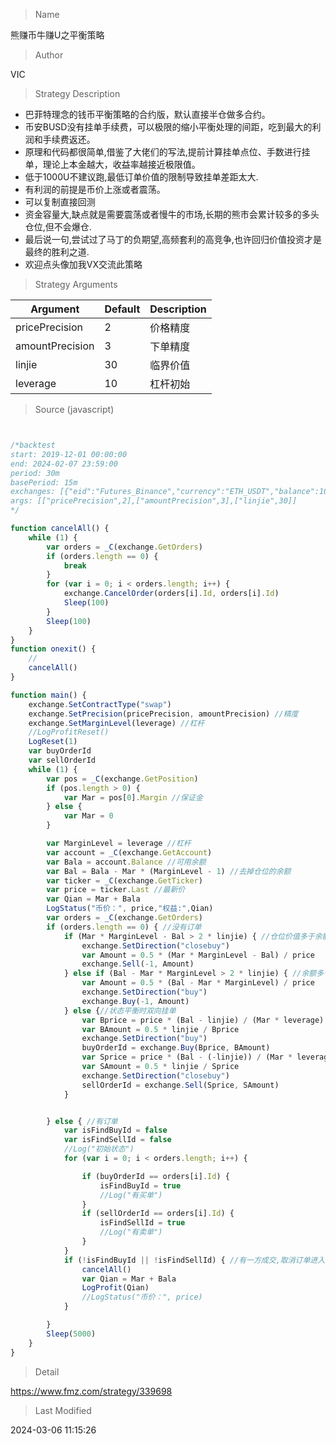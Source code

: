 
> Name

熊赚币牛赚U之平衡策略

> Author

VIC

> Strategy Description

* 巴菲特理念的钱币平衡策略的合约版，默认直接半仓做多合约。
* 币安BUSD没有挂单手续费，可以极限的缩小平衡处理的间距，吃到最大的利润和手续费返还。
* 原理和代码都很简单,借鉴了大佬们的写法,提前计算挂单点位、手数进行挂单，理论上本金越大，收益率越接近极限值。
* 低于1000U不建议跑,最低订单价值的限制导致挂单差距太大.
* 有利润的前提是币价上涨或者震荡。
* 可以复制直接回测
* 资金容量大,缺点就是需要震荡或者慢牛的市场,长期的熊市会累计较多的多头仓位,但不会爆仓.
* 最后说一句,尝试过了马丁的负期望,高频套利的高竞争,也许回归价值投资才是最终的胜利之道.
* 欢迎点头像加我VX交流此策略

> Strategy Arguments



|Argument|Default|Description|
|----|----|----|
|pricePrecision|2|价格精度|
|amountPrecision|3|下单精度|
|linjie|30|临界价值|
|leverage|10|杠杆初始|


> Source (javascript)

``` javascript


/*backtest
start: 2019-12-01 00:00:00
end: 2024-02-07 23:59:00
period: 30m
basePeriod: 15m
exchanges: [{"eid":"Futures_Binance","currency":"ETH_USDT","balance":100000}]
args: [["pricePrecision",2],["amountPrecision",3],["linjie",30]]
*/

function cancelAll() {
    while (1) {
        var orders = _C(exchange.GetOrders)
        if (orders.length == 0) {
            break
        }
        for (var i = 0; i < orders.length; i++) {
            exchange.CancelOrder(orders[i].Id, orders[i].Id)
            Sleep(100)
        }
        Sleep(100)
    }
}
function onexit() {
    //
    cancelAll()
}

function main() {
    exchange.SetContractType("swap")
    exchange.SetPrecision(pricePrecision, amountPrecision) //精度
    exchange.SetMarginLevel(leverage) //杠杆
    //LogProfitReset()
    LogReset(1)
    var buyOrderId
    var sellOrderId
    while (1) {
        var pos = _C(exchange.GetPosition)
        if (pos.length > 0) {
            var Mar = pos[0].Margin //保证金
        } else {
            var Mar = 0
        }

        var MarginLevel = leverage //杠杆
        var account = _C(exchange.GetAccount)
        var Bala = account.Balance //可用余额
        var Bal = Bala - Mar * (MarginLevel - 1) //去掉仓位的余额
        var ticker = _C(exchange.GetTicker)
        var price = ticker.Last //最新价
        var Qian = Mar + Bala
        LogStatus("币价：", price,"权益:",Qian)
        var orders = _C(exchange.GetOrders)
        if (orders.length == 0) { //没有订单
            if (Mar * MarginLevel - Bal > 2 * linjie) { //仓位价值多于余额 //临界价值
                exchange.SetDirection("closebuy")
                var Amount = 0.5 * (Mar * MarginLevel - Bal) / price
                exchange.Sell(-1, Amount)
            } else if (Bal - Mar * MarginLevel > 2 * linjie) { //余额多于仓位价值 //临界价值
                var Amount = 0.5 * (Bal - Mar * MarginLevel) / price
                exchange.SetDirection("buy")
                exchange.Buy(-1, Amount)
            } else {//状态平衡时双向挂单
                var Bprice = price * (Bal - linjie) / (Mar * leverage)
                var BAmount = 0.5 * linjie / Bprice
                exchange.SetDirection("buy")
                buyOrderId = exchange.Buy(Bprice, BAmount)
                var Sprice = price * (Bal - (-linjie)) / (Mar * leverage)
                var SAmount = 0.5 * linjie / Sprice
                exchange.SetDirection("closebuy")
                sellOrderId = exchange.Sell(Sprice, SAmount)
            }


        } else { //有订单
            var isFindBuyId = false
            var isFindSellId = false
            //Log("初始状态")
            for (var i = 0; i < orders.length; i++) {

                if (buyOrderId == orders[i].Id) {
                    isFindBuyId = true
                    //Log("有买单")
                }
                if (sellOrderId == orders[i].Id) {
                    isFindSellId = true
                    //Log("有卖单")
                }
            }
            if (!isFindBuyId || !isFindSellId) { //有一方成交,取消订单进入新循环
                cancelAll()
                var Qian = Mar + Bala
                LogProfit(Qian)
                //LogStatus("币价：", price)
            }

        }
        Sleep(5000)
    }
}
```

> Detail

https://www.fmz.com/strategy/339698

> Last Modified

2024-03-06 11:15:26
